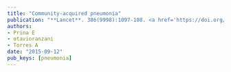 ```yaml
---
title: "Community-acquired pneumonia"
publication: "**Lancet**. 386(9998):1097-108. <a href='https://doi.org/10.1016/s0140-6736(15)60733-4' target='_blank' rel='noopener noreferrer'>10.1016/s0140-6736(15)60733-4</a>"
authors:
- Prina E
- otavioranzani
- Torres A
date: "2015-09-12"
pub_keys: [pneumonia]
---
```

